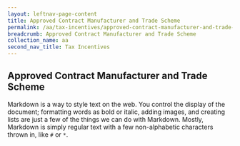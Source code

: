 ```yaml
---
layout: leftnav-page-content
title: Approved Contract Manufacturer and Trade Scheme
permalink: /aa/tax-incentives/approved-contract-manufacturer-and-trade-scheme/
breadcrumb: Approved Contract Manufacturer and Trade Scheme
collection_name: aa
second_nav_title: Tax Incentives
---
```


## Approved Contract Manufacturer and Trade Scheme

Markdown is a way to style text on the web. You control the display of the document; formatting words as bold or italic, adding images, and creating lists are just a few of the things we can do with Markdown. Mostly, Markdown is simply regular text with a few non-alphabetic characters thrown in, like `#` or `*`.
